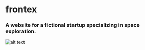 # frontex
### A website for a fictional startup specializing in space exploration.

![alt text](https://i.imgur.com/7zqciis.png)


